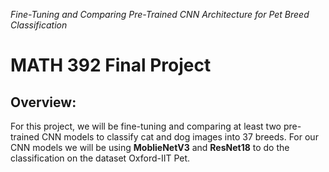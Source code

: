 _Fine-Tuning and Comparing Pre-Trained CNN Architecture for Pet Breed Classification_
# MATH 392 Final Project
## Overview:
For this project, we will be fine-tuning and comparing at least two pre-trained CNN models to classify cat and dog images into 37 breeds. For our CNN models we will be using  **MoblieNetV3** and **ResNet18** to do the classification on the dataset Oxford-IIT Pet.

